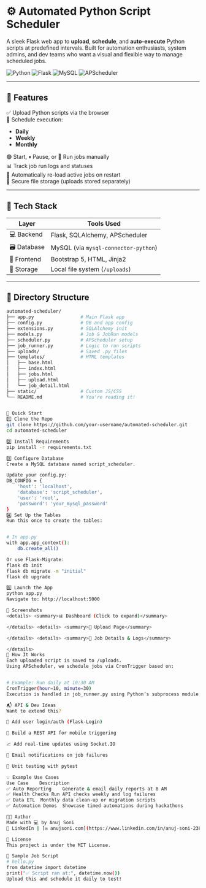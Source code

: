 # ⚙️ Automated Python Script Scheduler

A sleek Flask web app to **upload**, **schedule**, and **auto-execute** Python scripts at predefined intervals. Built for automation enthusiasts, system admins, and dev teams who want a visual and flexible way to manage scheduled jobs.

![Python](https://img.shields.io/badge/Python-3.11-blue?logo=python)
![Flask](https://img.shields.io/badge/Flask-2.x-black?logo=flask)
![MySQL](https://img.shields.io/badge/MySQL-8.0-lightblue?logo=mysql)
![APScheduler](https://img.shields.io/badge/APScheduler-3.x-purple)

---

## 🧩 Features

✅ Upload Python scripts via the browser  
📅 Schedule execution:
- **Daily**
- **Weekly**
- **Monthly**

🟢 Start, ⏸ Pause, or 🚀 Run jobs manually  
📊 Track job run logs and statuses  
🔄 Automatically re-load active jobs on restart  
📁 Secure file storage (uploads stored separately)  

---

## 🔧 Tech Stack

| Layer        | Tools Used                                  |
|-------------|----------------------------------------------|
| 💻 Backend   | Flask, SQLAlchemy, APScheduler              |
| 🗃️ Database  | MySQL (via `mysql-connector-python`)         |
| 🎨 Frontend  | Bootstrap 5, HTML, Jinja2                   |
| 📂 Storage   | Local file system (`/uploads`)              |

---

## 📂 Directory Structure

```bash
automated-scheduler/
├── app.py                 # Main Flask app
├── config.py              # DB and app config
├── extensions.py          # SQLAlchemy init
├── models.py              # Job & JobRun models
├── scheduler.py           # APScheduler setup
├── job_runner.py          # Logic to run scripts
├── uploads/               # Saved .py files
├── templates/             # HTML templates
│   ├── base.html
│   ├── index.html
│   ├── jobs.html
│   ├── upload.html
│   └── job_detail.html
├── static/                # Custom JS/CSS
└── README.md              # You're reading it!


🚀 Quick Start
1️⃣ Clone the Repo
git clone https://github.com/your-username/automated-scheduler.git
cd automated-scheduler

2️⃣ Install Requirements
pip install -r requirements.txt

3️⃣ Configure Database
Create a MySQL database named script_scheduler.

Update your config.py:
DB_CONFIG = {
    'host': 'localhost',
    'database': 'script_scheduler',
    'user': 'root',
    'password': 'your_mysql_password'
}
4️⃣ Set Up the Tables
Run this once to create the tables:


# In app.py
with app.app_context():
    db.create_all()

Or use Flask-Migrate:
flask db init
flask db migrate -m "initial"
flask db upgrade

5️⃣ Launch the App
python app.py
Navigate to: http://localhost:5000

📸 Screenshots
<details> <summary>📊 Dashboard (Click to expand)</summary>

</details> <details> <summary>📝 Upload Page</summary>

</details> <details> <summary>📁 Job Details & Logs</summary>

</details>
🧠 How It Works
Each uploaded script is saved to /uploads.
Using APScheduler, we schedule jobs via CronTrigger based on:


# Example: Run daily at 10:30 AM
CronTrigger(hour=10, minute=30)
Execution is handled in job_runner.py using Python’s subprocess module. Logs are saved to the database (stdout, stderr, etc.).

📬 API & Dev Ideas
Want to extend this?

🔐 Add user login/auth (Flask-Login)

📡 Build a REST API for mobile triggering

📈 Add real-time updates using Socket.IO

📨 Email notifications on job failures

🧪 Unit testing with pytest

💡 Example Use Cases
Use Case	Description
✅ Auto Reporting	Generate & email daily reports at 8 AM
✅ Health Checks	Run API checks weekly and log failures
✅ Data ETL	Monthly data clean-up or migration scripts
✅ Automation Demos	Showcase timed automations during hackathons

🧑‍💻 Author
Made with 💻 by Anuj Soni
🔗 LinkedIn | [✉️ anujsoni.com](https://www.linkedin.com/in/anuj-soni-2387b5291/)

📄 License
This project is under the MIT License.

🧱 Sample Job Script
# hello.py
from datetime import datetime
print("✅ Script ran at:", datetime.now())
Upload this and schedule it daily to test!

